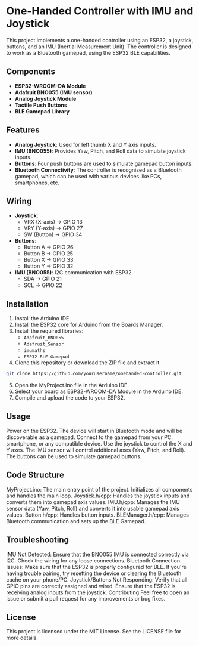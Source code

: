 # One-Handed Controller with IMU and Joystick

This project implements a one-handed controller using an ESP32, a joystick, buttons, and an IMU (Inertial Measurement Unit). The controller is designed to work as a Bluetooth gamepad, using the ESP32 BLE capabilities.

## Components

- **ESP32-WROOM-DA Module**
- **Adafruit BNO055 (IMU sensor)**
- **Analog Joystick Module**
- **Tactile Push Buttons**
- **BLE Gamepad Library**

## Features

- **Analog Joystick**: Used for left thumb X and Y axis inputs.
- **IMU (BNO055)**: Provides Yaw, Pitch, and Roll data to simulate joystick inputs.
- **Buttons**: Four push buttons are used to simulate gamepad button inputs.
- **Bluetooth Connectivity**: The controller is recognized as a Bluetooth gamepad, which can be used with various devices like PCs, smartphones, etc.

## Wiring

- **Joystick**: 
  - VRX (X-axis) -> GPIO 13
  - VRY (Y-axis) -> GPIO 27
  - SW (Button) -> GPIO 34
- **Buttons**: 
  - Button A -> GPIO 26
  - Button B -> GPIO 25
  - Button X -> GPIO 33
  - Button Y -> GPIO 32
- **IMU (BNO055)**: I2C communication with ESP32
  - SDA -> GPIO 21
  - SCL -> GPIO 22

## Installation

1. Install the Arduino IDE.
2. Install the ESP32 core for Arduino from the Boards Manager.
3. Install the required libraries:
   - `Adafruit_BNO055`
   - `Adafruit_Sensor`
   - `imumaths`
   - `ESP32-BLE-Gamepad`
4. Clone this repository or download the ZIP file and extract it.

```bash
git clone https://github.com/yourusername/onehanded-controller.git
```

5. Open the MyProject.ino file in the Arduino IDE.
6. Select your board as ESP32-WROOM-DA Module in the Arduino IDE.
7. Compile and upload the code to your ESP32.

## Usage
Power on the ESP32. The device will start in Bluetooth mode and will be discoverable as a gamepad.
Connect to the gamepad from your PC, smartphone, or any compatible device.
Use the joystick to control the X and Y axes.
The IMU sensor will control additional axes (Yaw, Pitch, and Roll).
The buttons can be used to simulate gamepad buttons.

## Code Structure
MyProject.ino: The main entry point of the project. Initializes all components and handles the main loop.
Joystick.h/cpp: Handles the joystick inputs and converts them into gamepad axis values.
IMU.h/cpp: Manages the IMU sensor data (Yaw, Pitch, Roll) and converts it into usable gamepad axis values.
Button.h/cpp: Handles button inputs.
BLEManager.h/cpp: Manages Bluetooth communication and sets up the BLE Gamepad.

## Troubleshooting
IMU Not Detected: Ensure that the BNO055 IMU is connected correctly via I2C. Check the wiring for any loose connections.
Bluetooth Connection Issues: Make sure that the ESP32 is properly configured for BLE. If you're having trouble pairing, try resetting the device or clearing the Bluetooth cache on your phone/PC.
Joystick/Buttons Not Responding: Verify that all GPIO pins are correctly assigned and wired. Ensure that the ESP32 is receiving analog inputs from the joystick.
Contributing
Feel free to open an issue or submit a pull request for any improvements or bug fixes.

## License
This project is licensed under the MIT License. See the LICENSE file for more details.
